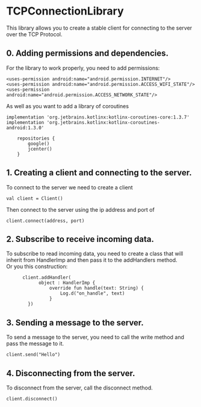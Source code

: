 # TCPConnectionLibrary
This library allows you to create a stable client for connecting to the server over the TCP Protocol.
## 0. Adding permissions and dependencies.
For the library to work properly, you need to add permissions:  
```
<uses-permission android:name="android.permission.INTERNET"/>
<uses-permission android:name="android.permission.ACCESS_WIFI_STATE"/>
<uses-permission android:name="android.permission.ACCESS_NETWORK_STATE"/>
```
As well as you want to add a library of coroutines  
```
implementation 'org.jetbrains.kotlinx:kotlinx-coroutines-core:1.3.7'
implementation 'org.jetbrains.kotlinx:kotlinx-coroutines-android:1.3.0'
```
```
    repositories {
        google()
        jcenter()
    }
```
## 1. Creating a client and connecting to the server.
To connect to the server we need to create a client 
```
val client = Client()
```

Then connect to the server using the ip address and port of  
```
client.connect(address, port)
```

## 2. Subscribe to receive incoming data.
To subscribe to read incoming data, you need to create a class that will inherit from HandlerImp and then pass it to the addHandlers method.  
Or you this construction:  
```
      client.addHandler(
            object : HandlerImp {
                override fun handle(text: String) {
                    Log.d("on_handle", text)
                }
        })
```
## 3. Sending a message to the server.
To send a message to the server, you need to call the write method and pass the message to it.   
```
client.send("Hello")
```

## 4. Disconnecting from the server.
To disconnect from the server, call the disconnect method.  
```
client.disconnect()
```
